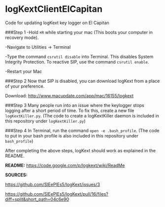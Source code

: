 # logKextClientElCapitan
Code for updating logKext key logger on El Capitan

###Step 1
-Hold `⌘R` while starting your mac (This boots your computer in recovery mode).

-Navigate to Utilities → Terminal

-Type the command `csrutil disable` into Terminal. This disables System Integrity Protection. To reactive SIP, use the command `csrutil enable`.

-Restart your Mac

###Step 2
Now that SIP is disabled, you can download logKext from a place of your preference.

Download:
http://www.macupdate.com/app/mac/16155/logkext

###Step 3
Many people run into an issue where the keylogger stops logging after a short period of time.  To fix this, create a new file `logKextKiller.py`. (The code to create a logKextKiller daemon is included in this repository under `logKextKiller.py`)

###Step 4
In Terminal, run the command `open -e .bash_profile`.  (The code to put in your bash profile is also included in this repository under `bash_profile`)

After completing the above steps, logKext should work as explained in the README.

<b>README:</b>
https://code.google.com/p/logkext/wiki/ReadMe

<b>SOURCES:</b>

https://github.com/SlEePlEs5/logKext/issues/3

https://github.com/SlEePlEs5/logKext/pull/16/files?diff=split&short_path=04c6e90
